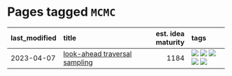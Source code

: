 # Pages tagged `MCMC`

|last_modified|title|est. idea maturity|tags
|:---|:---|---:|:---|
|2023-04-07|[look-ahead traversal sampling](../look-ahead-traversal-sampling.md)|1184|[![](https://img.shields.io/badge/tag-MCMC-d47f6f)](../tags/MCMC.md) [![](https://img.shields.io/badge/tag-animation-fe4dc)](../tags/animation.md) [![](https://img.shields.io/badge/tag-control-913db)](../tags/control.md) [![](https://img.shields.io/badge/tag-experimental-3f9741)](../tags/experimental.md) [![](https://img.shields.io/badge/tag-image_generation-957448)](../tags/image_generation.md)|